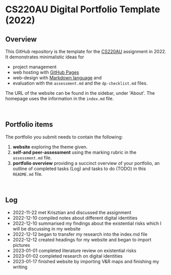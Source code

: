 # CS220AU Digital Portfolio Template (2022)
## Overview
This GitHub repository is the template for the [CS220AU](https://github.com/khofstadter/CS220AU) assignment in 2022. It demonstrates minimalistic ideas for 

- project management
- web hosting with [GitHub Pages](https://pages.github.com/) 
- web-design with [Markdown language](https://guides.github.com/features/mastering-markdown/) and
- evaluation with the `assessment.md` and the `dp-checklist.md` files. 

The URL of the website can be found in the sidebar, under 'About'. The homepage uses the information in the `index.md` file.

<br>

## Portfolio items
The portfolio you submit needs to contain the following:

1. **website** exploring the theme given.
2. **self-and peer-assessment** using the marking rubric in the `assessment.md` file.
3. **portfolio overview** providing a succinct overview of your portfolio, an outline of completed tasks (Log) and tasks to do (TODO) in this `README.md` file.


<br>

## Log

- 2022-11-22 met Krisztian and discussed the assignment 
- 2022-12-10 compiled notes about different digital identities 
- 2022-12-10 summarised my findings about the existential risks which I will be discussing in my website 
- 2022-12-12 began to transfer my research into the index.md file 
- 2022-12-12 created headings for my website and began to import pictures 
- 2023-01-01 completed literature review on existential risks 
- 2023-01-02 completed research on digital identities 
- 2023-01-17 finished website by importing V&R maps and finishing my writing

<br>



